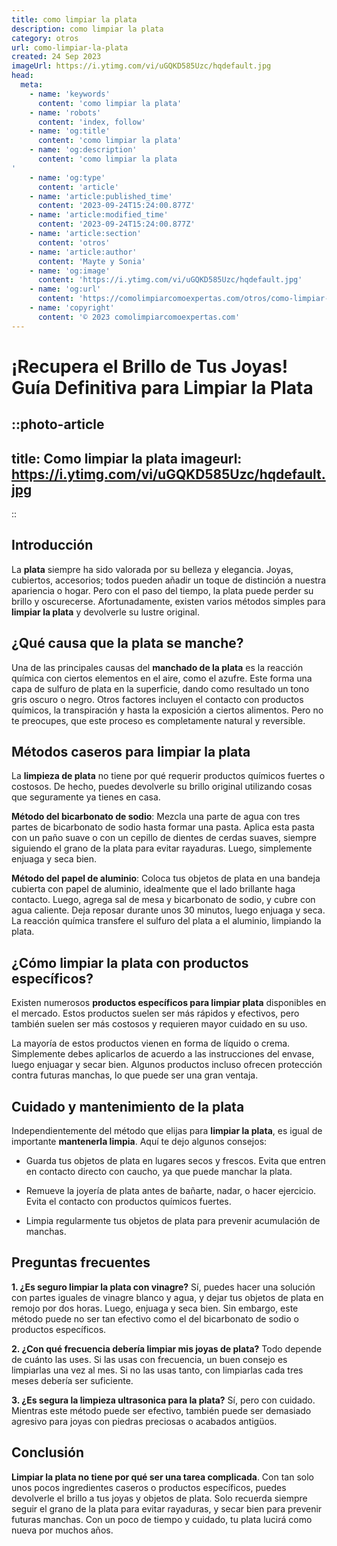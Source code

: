 ```yaml
---
title: como limpiar la plata
description: como limpiar la plata
category: otros
url: como-limpiar-la-plata
created: 24 Sep 2023
imageUrl: https://i.ytimg.com/vi/uGQKD585Uzc/hqdefault.jpg
head:
  meta:
    - name: 'keywords'
      content: 'como limpiar la plata'
    - name: 'robots'
      content: 'index, follow'
    - name: 'og:title'
      content: 'como limpiar la plata'
    - name: 'og:description'
      content: 'como limpiar la plata
'
    - name: 'og:type'
      content: 'article'
    - name: 'article:published_time'
      content: '2023-09-24T15:24:00.877Z'
    - name: 'article:modified_time'
      content: '2023-09-24T15:24:00.877Z'
    - name: 'article:section'
      content: 'otros'
    - name: 'article:author'
      content: 'Mayte y Sonia'
    - name: 'og:image'
      content: 'https://i.ytimg.com/vi/uGQKD585Uzc/hqdefault.jpg'
    - name: 'og:url'
      content: 'https://comolimpiarcomoexpertas.com/otros/como-limpiar-la-plata'
    - name: 'copyright'
      content: '© 2023 comolimpiarcomoexpertas.com'
---
```

# ¡Recupera el Brillo de Tus Joyas! Guía Definitiva para Limpiar la Plata
::photo-article
---
title: Como limpiar la plata
imageurl: https://i.ytimg.com/vi/uGQKD585Uzc/hqdefault.jpg
---
::
## Introducción

La **plata** siempre ha sido valorada por su belleza y elegancia. Joyas, cubiertos, accesorios; todos pueden añadir un toque de distinción a nuestra apariencia o hogar. Pero con el paso del tiempo, la plata puede perder su brillo y oscurecerse. Afortunadamente, existen varios métodos simples para **limpiar la plata** y devolverle su lustre original.

## ¿Qué causa que la plata se manche?

Una de las principales causas del **manchado de la plata** es la reacción química con ciertos elementos en el aire, como el azufre. Este forma una capa de sulfuro de plata en la superficie, dando como resultado un tono gris oscuro o negro. Otros factores incluyen el contacto con productos químicos, la transpiración y hasta la exposición a ciertos alimentos. Pero no te preocupes, que este proceso es completamente natural y reversible.

## Métodos caseros para limpiar la plata

La **limpieza de plata** no tiene por qué requerir productos químicos fuertes o costosos. De hecho, puedes devolverle su brillo original utilizando cosas que seguramente ya tienes en casa.

**Método del bicarbonato de sodio**: Mezcla una parte de agua con tres partes de bicarbonato de sodio hasta formar una pasta. Aplica esta pasta con un paño suave o con un cepillo de dientes de cerdas suaves, siempre siguiendo el grano de la plata para evitar rayaduras. Luego, simplemente enjuaga y seca bien.

**Método del papel de aluminio**: Coloca tus objetos de plata en una bandeja cubierta con papel de aluminio, idealmente que el lado brillante haga contacto. Luego, agrega sal de mesa y bicarbonato de sodio, y cubre con agua caliente. Deja reposar durante unos 30 minutos, luego enjuaga y seca. La reacción química transfere el sulfuro del plata a el aluminio, limpiando la plata.

## ¿Cómo limpiar la plata con productos específicos?

Existen numerosos **productos específicos para limpiar plata** disponibles en el mercado. Estos productos suelen ser más rápidos y efectivos, pero también suelen ser más costosos y requieren mayor cuidado en su uso.

La mayoría de estos productos vienen en forma de líquido o crema. Simplemente debes aplicarlos de acuerdo a las instrucciones del envase, luego enjuagar y secar bien. Algunos productos incluso ofrecen protección contra futuras manchas, lo que puede ser una gran ventaja.

## Cuidado y mantenimiento de la plata

Independientemente del método que elijas para **limpiar la plata**, es igual de importante **mantenerla limpia**. Aquí te dejo algunos consejos:

- Guarda tus objetos de plata en lugares secos y frescos. Evita que entren en contacto directo con caucho, ya que puede manchar la plata.

- Remueve la joyería de plata antes de bañarte, nadar, o hacer ejercicio. Evita el contacto con productos químicos fuertes.

- Limpia regularmente tus objetos de plata para prevenir acumulación de manchas.

## Preguntas frecuentes

**1. ¿Es seguro limpiar la plata con vinagre?**
Sí, puedes hacer una solución con partes iguales de vinagre blanco y agua, y dejar tus objetos de plata en remojo por dos horas. Luego, enjuaga y seca bien. Sin embargo, este método puede no ser tan efectivo como el del bicarbonato de sodio o productos específicos.

**2. ¿Con qué frecuencia debería limpiar mis joyas de plata?**
Todo depende de cuánto las uses. Si las usas con frecuencia, un buen consejo es limpiarlas una vez al mes. Si no las usas tanto, con limpiarlas cada tres meses debería ser suficiente.

**3. ¿Es segura la limpieza ultrasonica para la plata?**
Sí, pero con cuidado. Mientras este método puede ser efectivo, también puede ser demasiado agresivo para joyas con piedras preciosas o acabados antigüos.

## Conclusión

**Limpiar la plata no tiene por qué ser una tarea complicada**. Con tan solo unos pocos ingredientes caseros o productos específicos, puedes devolverle el brillo a tus joyas y objetos de plata. Solo recuerda siempre seguir el grano de la plata para evitar rayaduras, y secar bien para prevenir futuras manchas. Con un poco de tiempo y cuidado, tu plata lucirá como nueva por muchos años.
